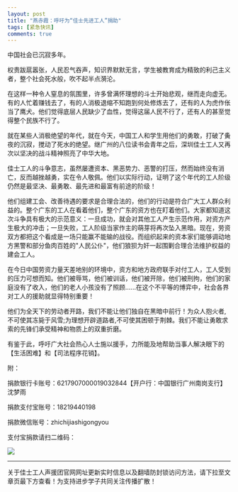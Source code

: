 ```yaml
---
layout: post
title: "燕赤霞：呼吁为“佳士先进工人”捐助"
tags: [紧急快讯]
comments: true
---
```

中国社会已沉寂多年。

权贵跋扈嚣张，人民忍气吞声，知识界默默无言，学生被教育成为精致的利己主义者，整个社会死水般，吹不起半点漪沦。

在这样一种令人窒息的氛围里，许多曾满怀理想的斗士开始悲观，继而走向虚无。有的人忙着赚钱去了，有的人消极退缩不知跑到何处修炼去了，还有的人为虎作伥当了鹰犬。他们觉得底层人民缺少了血性，觉得这届人民不行了，还有人的甚至觉得整个民族不行了。

就在某些人消极绝望的年代，就在今天，中国工人和学生用他们的勇敢，打破了夤夜的沉寂，搅动了死水的绝望。继广州的八位读书会青年之后，深圳佳士工人又再次以坚决的战斗精神照亮了中华大地。

佳士工人的斗争意志，虽然屡遭资本、黑恶势力、恶警的打压，然而始终没有消亡，反而越挫越勇，实在令人敬佩。他们以实际行动，证明了这个年代的工人阶级仍然是最坚决、最勇敢、最先进和最富有前途的阶级！

他们组建工会、改善待遇的要求是合理合法的，他们的行动是符合广大工人群众利益的。整个广东的工人在看着他们，整个广东的资方也在盯着他们。大家都知道这次斗争具有极大的示范意义：一旦成功，就会对其他工人产生示范作用，对资方产生极大的冲击；一旦失败，工人阶级当家作主的萌芽将再次坠入黑暗。现在，劳资双方都把这个看成是一场只能赢不能输的战役。而组织起来的资本家们能够调动地方黑警和部分鱼肉百姓的"人民公仆"，他们狼狈为奸一起围剿合理合法维护权益的建会工人。

在今日中国劳资力量天差地别的环境中，资方和地方政府联手对付工人，工人受到的压力可想而知。他们被辱骂，他们被训话，他们被开除，他们被刑拘，他们的家庭没有了收入，他们的老人小孩没有了照顾......在这个不平等的博弈中，社会各界对工人的援助就显得特别重要！

他们为全天下的劳动者开路，我们不能让他们独自在黑暗中前行！为众人抱火者,不可使其冻毙于风雪;为理想开辟道路者,不可使其困顿于荆棘。我们不能让勇敢求索的先锋们承受精神和物质上的双重折磨。

有鉴于此，呼吁广大社会热心人士施以援手，力所能及地帮助当事人解决眼下的【生活困难】和【司法程序花销】。

附：

捐款银行卡账号：6217907000019032844【开户行：中国银行广州南岗支行】沈梦雨

捐款支付宝账号：18219440198

捐款微信账号：zhichijiashigongyou

支付宝捐款请扫二维码：

![](http://sdxf02.ga/wp-content/uploads/2018/08/word-image.jpeg)


---
关于佳士工人声援团官网网址更新实时信息以及翻墙防封锁访问方法，请下拉至文章页最下方查看！为支持进步学子共同关注传播扩散！
